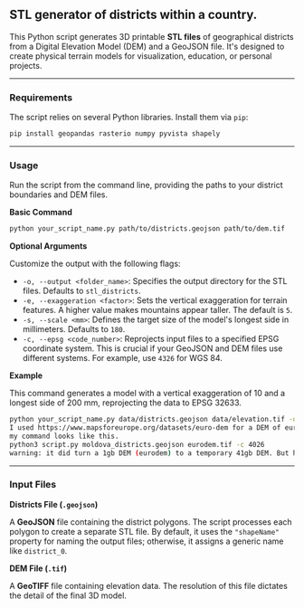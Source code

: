 ## STL generator of districts within a country.

This Python script generates 3D printable **STL files** of geographical districts from a Digital Elevation Model (DEM) and a GeoJSON file. It's designed to create physical terrain models for visualization, education, or personal projects.

-----

### Requirements

The script relies on several Python libraries. Install them via `pip`:

```sh
pip install geopandas rasterio numpy pyvista shapely
```

-----

### Usage

Run the script from the command line, providing the paths to your district boundaries and DEM files.

**Basic Command**

```sh
python your_script_name.py path/to/districts.geojson path/to/dem.tif
```

**Optional Arguments**

Customize the output with the following flags:

  * `-o, --output <folder_name>`: Specifies the output directory for the STL files. Defaults to `stl_districts`.
  * `-e, --exaggeration <factor>`: Sets the vertical exaggeration for terrain features. A higher value makes mountains appear taller. The default is `5`.
  * `-s, --scale <mm>`: Defines the target size of the model's longest side in millimeters. Defaults to `180`.
  * `-c, --epsg <code_number>`: Reprojects input files to a specified EPSG coordinate system. This is crucial if your GeoJSON and DEM files use different systems. For example, use `4326` for WGS 84.

**Example**

This command generates a model with a vertical exaggeration of 10 and a longest side of 200 mm, reprojecting the data to EPSG 32633.

```sh
python your_script_name.py data/districts.geojson data/elevation.tif -o output_models -e 10 -s 200 -c 32633
I used https://www.mapsforeurope.org/datasets/euro-dem for a DEM of europe then found out that ESPG:4026 fits my country exactly (Moldova)
my command looks like this.
python3 script.py moldova_districts.geojson eurodem.tif -c 4026
warning: it did turn a 1gb DEM (eurodem) to a temporary 41gb DEM. But hey it deletes itself after usage and works.
```

-----

### Input Files

**Districts File (`.geojson`)**

A **GeoJSON** file containing the district polygons. The script processes each polygon to create a separate STL file. By default, it uses the `"shapeName"` property for naming the output files; otherwise, it assigns a generic name like `district_0`.

**DEM File (`.tif`)**

A **GeoTIFF** file containing elevation data. The resolution of this file dictates the detail of the final 3D model.
